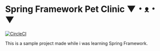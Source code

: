 # Spring Framework Pet Clinic  ▼・ᴥ・▼
[![CircleCI](https://circleci.com/gh/Dhruv983/pet-clinic/tree/master.svg?style=svg&circle-token=ab2db0bf945a04c191cc9f73d39094d5d529720a)](https://circleci.com/gh/Dhruv983/pet-clinic/tree/master)

This is a sample project made while i was learning Spring Framework.